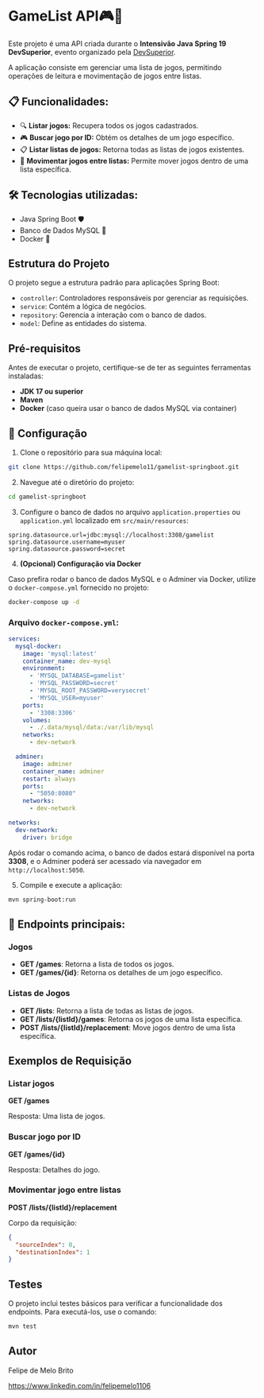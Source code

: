 # GameList API🎮🚀

Este projeto é uma API criada durante o **Intensivão Java Spring 19 DevSuperior**, evento organizado pela [DevSuperior](https://devsuperior.com "Site da DevSuperior").

A aplicação consiste em gerenciar uma lista de jogos, permitindo operações de leitura e movimentação de jogos entre listas.

## 📋 Funcionalidades:

- 🔍 **Listar jogos:** Recupera todos os jogos cadastrados.
- 🎮 **Buscar jogo por ID:** Obtém os detalhes de um jogo específico.
- 📋 **Listar listas de jogos:** Retorna todas as listas de jogos existentes.
- 🔄 **Movimentar jogos entre listas:** Permite mover jogos dentro de uma lista específica.

## 🛠️ Tecnologias utilizadas:
- Java Spring Boot 🛡️
- Banco de Dados MySQL 💾
- Docker 🐳

## Estrutura do Projeto

O projeto segue a estrutura padrão para aplicações Spring Boot:

- `controller`: Controladores responsáveis por gerenciar as requisições.
- `service`: Contém a lógica de negócios.
- `repository`: Gerencia a interação com o banco de dados.
- `model`: Define as entidades do sistema.

## Pré-requisitos

Antes de executar o projeto, certifique-se de ter as seguintes ferramentas instaladas:

- **JDK 17 ou superior**
- **Maven**
- **Docker** (caso queira usar o banco de dados MySQL via container)

## 🚀 Configuração

1. Clone o repositório para sua máquina local:

```bash
git clone https://github.com/felipemelo11/gamelist-springboot.git
```

2. Navegue até o diretório do projeto:

```bash
cd gamelist-springboot
```

3. Configure o banco de dados no arquivo `application.properties` ou `application.yml` localizado em `src/main/resources`:

```properties
spring.datasource.url=jdbc:mysql://localhost:3308/gamelist
spring.datasource.username=myuser
spring.datasource.password=secret
```

4. **(Opcional) Configuração via Docker**

Caso prefira rodar o banco de dados MySQL e o Adminer via Docker, utilize o `docker-compose.yml` fornecido no projeto:

```bash
docker-compose up -d
```

### Arquivo `docker-compose.yml`:

```yaml
services:
  mysql-docker:
    image: 'mysql:latest'
    container_name: dev-mysql
    environment:
      - 'MYSQL_DATABASE=gamelist'
      - 'MYSQL_PASSWORD=secret'
      - 'MYSQL_ROOT_PASSWORD=verysecret'
      - 'MYSQL_USER=myuser'
    ports:
      - '3308:3306'
    volumes:
      - ./.data/mysql/data:/var/lib/mysql
    networks:
      - dev-network

  adminer:
    image: adminer
    container_name: adminer
    restart: always
    ports:
      - "5050:8080"
    networks:
      - dev-network

networks:
  dev-network:
    driver: bridge
```

Após rodar o comando acima, o banco de dados estará disponível na porta **3308**, e o Adminer poderá ser acessado via navegador em `http://localhost:5050`.

5. Compile e execute a aplicação:

```bash
mvn spring-boot:run
```

## 📝 Endpoints principais:

### Jogos

- **GET /games**: Retorna a lista de todos os jogos.
- **GET /games/{id}**: Retorna os detalhes de um jogo específico.

### Listas de Jogos

- **GET /lists**: Retorna a lista de todas as listas de jogos.
- **GET /lists/{listId}/games**: Retorna os jogos de uma lista específica.
- **POST /lists/{listId}/replacement**: Move jogos dentro de uma lista específica.

## Exemplos de Requisição

### Listar jogos

**GET /games**

Resposta: Uma lista de jogos.

### Buscar jogo por ID

**GET /games/{id}**

Resposta: Detalhes do jogo.

### Movimentar jogo entre listas

**POST /lists/{listId}/replacement**

Corpo da requisição:

```json
{
  "sourceIndex": 0,
  "destinationIndex": 1
}
```

## Testes

O projeto inclui testes básicos para verificar a funcionalidade dos endpoints. Para executá-los, use o comando:

```bash
mvn test
```

## Autor
Felipe de Melo Brito

https://www.linkedin.com/in/felipemelo1106


